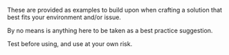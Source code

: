 These are provided as examples to build upon when crafting a solution that best fits your environment and/or issue. 

By no means is anything here to be taken as a best practice suggestion.

Test before using, and use at your own risk.
